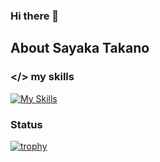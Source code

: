 ### Hi there 👋

## About Sayaka Takano

### </> my skills
[![My Skills](https://skillicons.dev/icons?i=js,vue,vuetify,ts,express,html,css,flask,dart,flutter,php,mysql,py,swift,processing,pinia,firebase,docker,anaconda,androidstudio,arduino,matlab,blender,pr,ai,ps,figma,vscode,github)](https://skillicons.dev)

### Status
[![trophy](https://github-profile-trophy.vercel.app/?username=tkn-fms&margin-w=5)](https://github.com/tkn-fms/)


<!--
**tkn-fms/tkn-fms** is a ✨ _special_ ✨ repository because its `README.md` (this file) appears on your GitHub profile.

Here are some ideas to get you started:

- 🔭 I’m currently working on ...
- 🌱 I’m currently learning ...
- 👯 I’m looking to collaborate on ...
- 🤔 I’m looking for help with ...
- 💬 Ask me about ...
- 📫 How to reach me: ...
- 😄 Pronouns: ...
- ⚡ Fun fact: ...
-->
